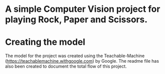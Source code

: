 # A simple Computer Vision project for playing Rock, Paper and Scissors. 

# Creating the model 

The model for the project was created using the Teachable-Machine (https://teachablemachine.withgoogle.com) by Google.
The readme file has also been created to document the total flow of this project. 

